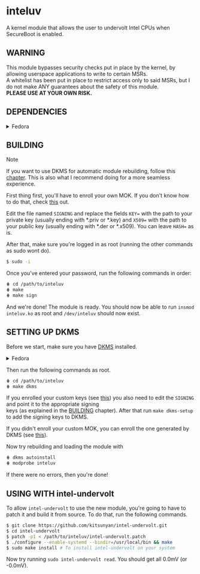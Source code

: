 # inteluv
A kernel module that allows the user to undervolt Intel CPUs when SecureBoot is enabled.

## WARNING
This module bypasses security checks put in place by the kernel, by allowing userspace applications to write to certain MSRs.  
A whitelist has been put in place to restrict access only to said MSRs, but I do not make ANY guarantees about the safety of this module.  
**PLEASE USE AT YOUR OWN RISK.**

## DEPENDENCIES

<details>
      <summary>Fedora</summary>
      
      $ sudo dnf install \
            kernel-devel \
            kernel-headers
</details>

## BUILDING

> [!NOTE]
> If you want to use DKMS for automatic module rebuilding, follow this [chapter](#setting-up-dkms). This is also what
I recommend doing for a more seamless experience.

First thing first, you'll have to enroll your own MOK. If you don't know how to do that, check [this](ENROLL.md) out.  

Edit the file named `SIGNING` and replace the fields `KEY=` with the path to your private key (usually ending with \*.priv or \*.key) 
and `X509=` with the path to your public key (usually ending with \*.der or \*.x509). You can leave `HASH=` as is.

After that, make sure you're logged in as root (running the other commands as sudo wont do).

```bash
$ sudo -i
```

Once you've entered your password, run the following commands in order:

```bash
⋕ cd /path/to/inteluv
⋕ make
⋕ make sign
```

And we're done! The module is ready. You should now be able to run `insmod inteluv.ko` as root and `/dev/inteluv` should now exist.  

## SETTING UP DKMS

Before we start, make sure you have [DKMS](https://wiki.archlinux.org/title/Dynamic_Kernel_Module_Support) installed.  

<details>
      <summary>Fedora</summary>
      
      $ sudo dnf install dkms
</details>

Then run the following commands as root. 

```bash
⋕ cd /path/to/inteluv
⋕ make dkms
```

If you enrolled your custom keys (see [this](ENROLL.md)) you also need to edit the `SIGNING` and point it to the appropriate signing  
keys (as explained in the [BUILDING](#building) chapter). After that run `make dkms-setup` to add the signing keys to DKMS.  

If you didn't enroll your custom MOK, you can enroll the one generated by DKMS (see [this](ENROLL.md#enrolling-the-key)).  

Now try rebuilding and loading the module with

```bash
⋕ dkms autoinstall
⋕ modprobe inteluv
```

If there were no errors, then you're done!

## USING WITH intel-undervolt

To allow `intel-undervolt` to use the new module, you're going to have to patch it and build it from source. 
To do that, run the following commands.

```bash
$ git clone https://github.com/kitsunyan/intel-undervolt.git
$ cd intel-undervolt
$ patch -p1 < /path/to/inteluv/intel-undervolt.patch
$ ./configure --enable-systemd --bindir=/usr/local/bin && make
$ sudo make install # To install intel-undervolt on your system
```

Now try running `sudo intel-undervolt read`. You should get all 0.0mV (or -0.0mV).
